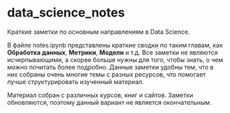 # data_science_notes

Краткие заметки по основным направлениям в Data Science.

В файле notes.ipynb представлены краткие сводки по таким главам, как **Обработка данных**, **Метрики**, **Модели** и т.д. Все заметки не являются исчерпывающими, а скорее больше нужны для того, чтобы знать, о чем можно почитать более подробно. Данные заметки удобны тем, что в них собраны очень многие темы с разных ресурсов, что помогает лучше структурировать изученный материал. 

Материал собран с различных курсов, книг и сайтов. Заметки обновляются, поэтому данный вариант не является окончательным.
